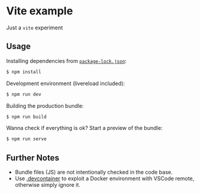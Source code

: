 # Vite example

Just a `vite` experiment

## Usage

Installing dependencies from [`package-lock.json`](package-lock.json):

```bash
$ npm install
```

Development environment (livereload included):

```bash
$ npm run dev
```

Building the production bundle:

```bash
$ npm run build
```

Wanna check if everything is ok? Start a preview of the bundle:

```bash
$ npm run serve
```

## Further Notes

* Bundle files (JS) are not intentionally checked in the code base.
* Use [.devcontainer](.devcontainer) to exploit a Docker environment with VSCode remote, otherwise simply ignore it.
